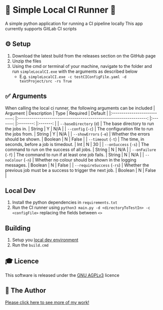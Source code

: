 # 🏃 Simple Local CI Runner 🏃
A simple python application for running a CI pipeline locally
This app currently supports GitLab CI scripts

## ⚙️ Setup
1. Download the latest build from the releases section on the GitHub page
2. Unzip the files
3. Using the cmd or terminal of your machine, navigate to the folder and run `simpleLocalCI.exe` with the arguments as described below
    * E.g. `simpleLocalCI.exe -c testCIConfigFile.yaml -d textProject/src -rs True`

## ✅ Arguments
When calling the local ci runner, the following arguments can be included
|         Argument          	|                   Description                             	        |   Type  	| Required 	| Default 	|
|:---------------------------:	|:------------------------------------------------------------------:	|:-------:	|:--------:	|:-------:	|
| `--baseDirectory` (`d`)   	|      The base directory to run the jobs in.               	        |  String 	|     Y    	|   N/A   	|
|    `--config` (`-c`)      	|   The configuration file to run the jobs from.            	        |  String 	|     Y    	|   N/A   	|
|  `--showErrors` (`-e`)  	    |       Whether the errors should be shown.             	            | Boolean 	|     N    	|  False  	|
|    `--timeout` (`-t`)     	| The time, in seconds, before a job is timedout.              	        |   Int   	|     N    	|    30   	|
|   `--onSuccess` (`-s`)    	|  The command to run on the success of all jobs.            	        |  String 	|     N    	|   N/A   	|
|   `--onFailure` (`-f`)    	|  The command to run if at least one job fails.    	                |  String 	|     N    	|   N/A   	|
|   `--noColour` (`-n`)     	|  Whether no colour should be shown in the logging messages.       	|  Boolean 	|     N    	|  False   	|
|   `--requireSuccess` (`-rs`)  |  Whether the previous job must be a success to trigger the next job.  |  Boolean 	|     N    	|  False   	|

## Local Dev
1. Install the python dependencies in `requirements.txt`
2. Run the CI runner using `python3 main.py -d <directoryToTestIn> -c <configFile>` replacing the fields between `<>`

## Building
1. Setup you [local dev environment](#local-dev)
2. Run the `build.cmd`
## 🎓 Licence
This software is released under the [GNU AGPLv3](LICENSE) licence

## 👨 The Author
[Please click here to see more of my work!](https://tomstowe.co.uk)
